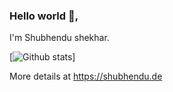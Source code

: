 ### Hello world 👋,

I'm Shubhendu shekhar.

[![Github stats](https://github-readme-stats.vercel.app/api?username=shekhar-shubhendu&hide=issues&show_icons=true&theme=prussian)]

More details at https://shubhendu.de
